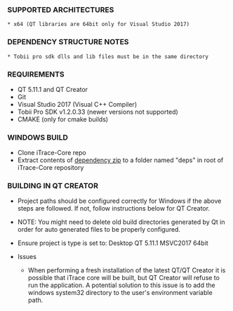 ### SUPPORTED ARCHITECTURES
	* x64 (QT libraries are 64bit only for Visual Studio 2017)
	
### DEPENDENCY STRUCTURE NOTES
	* Tobii pro sdk dlls and lib files must be in the same directory
	
### REQUIREMENTS
* QT 5.11.1 and QT Creator
* Git
* Visual Studio 2017 (Visual C++ Compiler)
* Tobii Pro SDK v1.2.0.33 (newer versions not supported)
* CMAKE (only for cmake builds)

### WINDOWS BUILD
* Clone iTrace-Core repo
* Extract contents of [dependency zip](https://drive.google.com/file/d/1kiDMIgbbvRWB2h_rz3nkJZsjFLu56SYg/view?usp=sharing) to a folder named "deps" in root of
	iTrace-Core repository
	
### BUILDING IN QT CREATOR
* Project paths should be configured correctly for Windows if the above steps are followed. If not, follow instructions below for QT Creator.
* NOTE: You might need to delete old build directories generated by Qt in order for auto generated files to be properly configured.

* Ensure project is type is set to: Desktop QT 5.11.1 MSVC2017 64bit

* Issues
	* When performing a fresh installation of the latest QT/QT Creator it is possible that iTrace core will be built, but QT Creator will refuse to run the application. A potential solution to this issue is to add the windows system32 directory to the user's environment variable path.